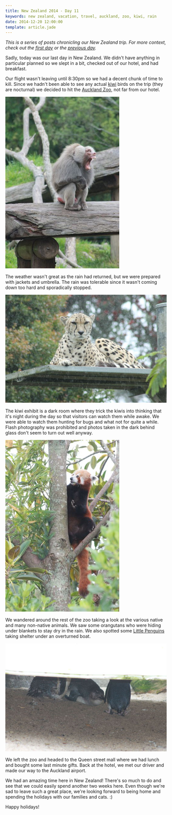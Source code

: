 ```yaml
---
title: New Zealand 2014 - Day 11
keywords: new zealand, vacation, travel, auckland, zoo, kiwi, rain
date: 2014-12-20 12:00:00
template: article.jade
---
```

*This is a series of posts chronicling our New Zealand trip. For more context, check out the [first day][first] or the [previous day][prev].*

Sadly, today was our last day in New Zealand. We didn't have anything in particular planned so we slept in a bit, checked out of our hotel, and had breakfast.

Our flight wasn't leaving until 8:30pm so we had a decent chunk of time to kill. Since we hadn't been able to see any actual [kiwi][1] birds on the trip (they are nocturnal) we decided to hit the [Auckland Zoo][2], not far from our hotel.

[![Baboon, Auckland Zoo][t3]][p3]

The weather wasn't great as the rain had returned, but we were prepared with jackets and umbrella. The rain was tolerable since it wasn't coming down too hard and sporadically stopped.

[![Cheetah, Auckland Zoo][t4]][p4]

The kiwi exhibit is a dark room where they trick the kiwis into thinking that it's night during the day so that visitors can watch them while awake. We were able to watch them hunting for bugs and what not for quite a while. Flash photography was prohibited and photos taken in the dark behind glass don't seem to turn out well anyway.

[![Red Panda, Auckland Zoo][t1]][p1]

We wandered around the rest of the zoo taking a look at the various native and many non-native animals. We saw some orangutans who were hiding under blankets to stay dry in the rain. We also spotted some [Little Penguins][3] taking shelter under an overturned boat.

[![Little Penguins under a boat, Auckland Zoo][t2]][p2]

We left the zoo and headed to the Queen street mall where we had lunch and bought some last minute gifts. Back at the hotel, we met our driver and made our way to the Auckland airport.

We had an amazing time here in New Zealand! There's so much to do and see that we could easily spend another two weeks here. Even though we're sad to leave such a great place, we're looking forward to being home and spending the holidays with our families and cats. :)

Happy holidays!

[first]: /blog/new-zealand-2014-day-1/
[prev]: /blog/new-zealand-2014-day-10/

[1]: http://en.wikipedia.org/wiki/Kiwi
[2]: http://en.wikipedia.org/wiki/Auckland_Zoo
[3]: http://en.wikipedia.org/wiki/Little_penguin

[p1]: /media/images/nz14/day11/red-panda.jpg
[t1]: /media/images/nz14/day11/thumb-red-panda.jpg
[p2]: /media/images/nz14/day11/little-penguins.jpg
[t2]: /media/images/nz14/day11/thumb-little-penguins.jpg
[p3]: /media/images/nz14/day11/baboon.jpg
[t3]: /media/images/nz14/day11/thumb-baboon.jpg
[p4]: /media/images/nz14/day11/cheetah.jpg
[t4]: /media/images/nz14/day11/thumb-cheetah.jpg
